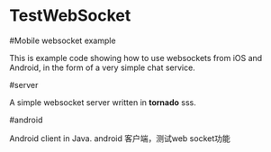 # TestWebSocket

#Mobile websocket example

This is example code showing how to use websockets from iOS and Android, in the form of a very simple chat service.

#server

A simple websocket server written in ****tornado**** sss.

#android

Android client in Java. android 客户端，测试web socket功能


